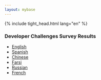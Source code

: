 ```yaml
---
layout: mybase
---
```


{% include tight_head.html lang="en" %}


<main class="mdl-layout__content">
  <div class="mdl-grid">
    <div class="all_content">
      <section class="section--center mdl-grid mdl-grid--no-spacing mdl-shadow--2dp">
        <div class="mdl-card mdl-cell mdl-cell--12-col">
          <div id="q-3" class="mdl-card__supporting-text mdl-grid mdl-grid--no-spacing">
            <h3>Developer Challenges Survey Results</h3>
            <ul class="demo-list-item mdl-list">
              <li class="mdl-list__item demo_list">
                <span class="mdl-list__item-primary-content">
                  <a class="mdl-navigation__link" href="/en_survey.html">English</a>
                </span>
              </li>
              <li class="mdl-list__item demo_list">
                <span class="mdl-list__item-primary-content">
                  <a class="mdl-navigation__link" href="/es_survey.html">Spanish</a>
                </span>
              </li>
              <li class="mdl-list__item demo_list">
                <span class="mdl-list__item-primary-content">
                  <a class="mdl-navigation__link" href="/zh_survey.html">Chinese</a>
                </span>
              </li>
              <li class="mdl-list__item demo_list">
                <span class="mdl-list__item-primary-content">
                  <a class="mdl-navigation__link" href="/fa_survey.html">Farsi</a>
                </span>
              </li>
              <li class="mdl-list__item demo_list">
                <span class="mdl-list__item-primary-content">
                  <a class="mdl-navigation__link" href="/ru_survey.html">Russian</a>
                </span>
              </li>
              <li class="mdl-list__item demo_list">
                <span class="mdl-list__item-primary-content">
                  <a class="mdl-navigation__link" href="/fr_survey.html">French</a>
                </span>
              </li>
            </ul>
          </div>
        </div>
      </section>
    </div>
  </div>
</main>
